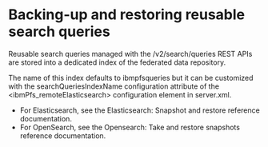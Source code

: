 # Backing-up and restoring reusable search queries

Reusable search queries managed with the /v2/search/queries REST
APIs are stored into a dedicated index of the federated data repository.

The name of this index defaults to ibmpfsqueries but it can be
customized with the searchQueriesIndexName configuration attribute of the
<ibmPfs\_remoteElasticsearch> configuration element in
server.xml.

- For Elasticsearch, see the Elasticsearch: Snapshot and restore reference
documentation.
- For OpenSearch, see the Opensearch: Take and restore snapshots reference
documentation.